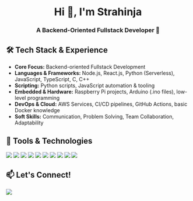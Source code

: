 <!-- Profile Header -->
<h1 align="center">Hi 👋, I'm Strahinja</h1>
<h3 align="center">A Backend-Oriented Fullstack Developer 🧠</h3>

<!-- GitHub Stats (optional, remove if you want a cleaner UI) -->

<!-- Skills Section -->
<h2>🛠️ Tech Stack & Experience</h2>
<ul>
  <li><strong>Core Focus:</strong> Backend-oriented Fullstack Development</li>
  <li><strong>Languages & Frameworks:</strong> Node.js, React.js, Python (Serverless), JavaScript, TypeScript, C, C++</li>
  <li><strong>Scripting:</strong> Python scripts, JavaScript automation & tooling</li>
  <li><strong>Embedded & Hardware:</strong> Raspberry Pi projects, Arduino (.ino files), low-level programming</li>
  <li><strong>DevOps & Cloud:</strong> AWS Services, CI/CD pipelines, GitHub Actions, basic Docker knowledge</li>
  <li><strong>Soft Skills:</strong> Communication, Problem Solving, Team Collaboration, Adaptability</li>
</ul>

<!-- Badges (Optional) -->
<h2>🔧 Tools & Technologies</h2>
<p>
  <img src="https://img.shields.io/badge/Node.js-339933?style=for-the-badge&logo=nodedotjs&logoColor=white" />
  <img src="https://img.shields.io/badge/React-20232A?style=for-the-badge&logo=react&logoColor=61DAFB" />
  <img src="https://img.shields.io/badge/Python-3670A0?style=for-the-badge&logo=python&logoColor=ffdd54" />
  <img src="https://img.shields.io/badge/C-00599C?style=for-the-badge&logo=c&logoColor=white" />
  <img src="https://img.shields.io/badge/C++-00599C?style=for-the-badge&logo=c%2B%2B&logoColor=white" />
  <img src="https://img.shields.io/badge/JavaScript-F7DF1E?style=for-the-badge&logo=javascript&logoColor=black" />
  <img src="https://img.shields.io/badge/TypeScript-007ACC?style=for-the-badge&logo=typescript&logoColor=white" />
  <img src="https://img.shields.io/badge/Arduino-00979D?style=for-the-badge&logo=arduino&logoColor=white" />
  <img src="https://img.shields.io/badge/Raspberry%20Pi-C51A4A?style=for-the-badge&logo=raspberry-pi&logoColor=white" />
  <img src="https://img.shields.io/badge/AWS-232F3E?style=for-the-badge&logo=amazon-aws&logoColor=white" />
</p>

<h2>📫 Let's Connect!</h2>
<p>
  <a href="mailto:gojkovicstrahinja9@gmail.com">
    <img src="https://img.shields.io/badge/Email-D14836?style=for-the-badge&logo=gmail&logoColor=white" />
  </a>
</p>
